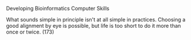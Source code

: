 ﻿Developing Bioinformatics Computer Skills

What sounds simple in principle isn't at all simple in practices. Choosing a good alignment by eye is possible, but life is too short to do it more than once or twice. (173)

